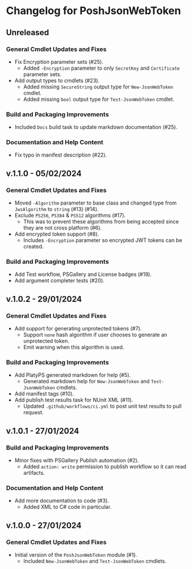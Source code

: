 # Changelog for PoshJsonWebToken

## Unreleased

### General Cmdlet Updates and Fixes

+ Fix Encryption parameter sets (#25).
  + Added `-Encryption` parameter to only `SecretKey` and `Certificate` parameter sets.
+ Add output types to cmdlets (#23).
  + Added missing `SecureString` output type for `New-JsonWebToken` cmdlet.
  + Added missing `bool` output type for `Test-JsonWebToken` cmdlet.

### Build and Packaging Improvements

+ Included `Docs` build task to update markdown documentation (#25).

### Documentation and Help Content

+ Fix typo in manifest description (#22).

## v.1.1.0 - 05/02/2024

### General Cmdlet Updates and Fixes

+ Moved `-Algorithm` parameter to base class and changed type from `JwsAlgorithm` to `string` (#13) (#14).
+ Exclude `PS256`, `PS384` & `PS512` algorithms (#17).
  + This was to prevent these algorithms from being accepted since they are not cross platform (#6).
+ Add encrypted token support (#8).
  + Includes `-Encryption` parameter so encrypted JWT tokens can be created.

### Build and Packaging Improvements

+ Add Test workflow, PSGallery and License badges (#19).
+ Add argument completer tests (#20).

## v.1.0.2 - 29/01/2024

### General Cmdlet Updates and Fixes

+ Add support for generating unprotected tokens (#7).
  + Support `none` hash algorithm if user chooses to generate an unprotected token.
  + Emit warning when this algorithm is used.

### Build and Packaging Improvements

+ Add PlatyPS generated markdown for help (#5).
  + Generated markdown help for `New-JsonWebToken` and `Test-JsonWebToken` cmdlets.
+ Add manifest tags (#10).
+ Add publish test results task for NUnit XML (#11).
  + Updated `.github/workflows/ci.yml` to post unit test results to pull request.

## v.1.0.1 - 27/01/2024

### Build and Packaging Improvements

+ Minor fixes with PSGallery Publish automation (#2).
  + Added `action: write` permission to publish workflow so it can read artifacts.

### Documentation and Help Content

+ Add more documentation to code (#3).
  + Added XML to C# code in particular.

## v.1.0.0 - 27/01/2024

### General Cmdlet Updates and Fixes

+ Initial version of the `PoshJsonWebToken` module (#1).
  + Included `New-JsonWebToken` and `Test-JsonWebToken` cmdlets.
